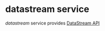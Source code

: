 # datastream service

*datastream* service provides [DataStream API](../../../dev/api/datastream/index.md) 
